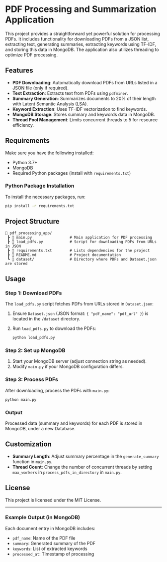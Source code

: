 # PDF Processing and Summarization Application

This project provides a straightforward yet powerful solution for processing PDFs. It includes functionality for downloading PDFs from a JSON list, extracting text, generating summaries, extracting keywords using TF-IDF, and storing this data in MongoDB. The application also utilizes threading to optimize PDF processing.

## Features

- **PDF Downloading**: Automatically download PDFs from URLs listed in a JSON file (only if required).
- **Text Extraction**: Extracts text from PDFs using `pdfminer`.
- **Summary Generation**: Summarizes documents to 20% of their length with Latent Semantic Analysis (LSA).
- **Keyword Extraction**: Uses TF-IDF vectorization to find keywords.
- **MongoDB Storage**: Stores summary and keywords data in MongoDB.
- **Thread Pool Management**: Limits concurrent threads to 5 for resource efficiency.

## Requirements

Make sure you have the following installed:

- Python 3.7+
- MongoDB
- Required Python packages (install with `requirements.txt`)

### Python Package Installation
To install the necessary packages, run:

```bash
pip install -r requirements.txt
```

## Project Structure

```plaintext
📂 pdf_processing_app/
 ┣ 📜 main.py                 # Main application for PDF processing
 ┣ 📜 load_pdfs.py            # Script for downloading PDFs from URLs in JSON
 ┣ 📜 requirements.txt        # Lists dependencies for the project
 ┣ 📜 README.md               # Project documentation
 ┗ 📂 dataset/                # Directory where PDFs and Dataset.json are stored
```

## Usage

### Step 1: Download PDFs

The `load_pdfs.py` script fetches PDFs from URLs stored in `Dataset.json`:

1. Ensure `Dataset.json` (JSON format: `{ "pdf_name": "pdf_url" }`) is located in the `/dataset` directory.
2. Run `load_pdfs.py` to download the PDFs:

   ```bash
   python load_pdfs.py
   ```

### Step 2: Set up MongoDB

1. Start your MongoDB server (adjust connection string as needed).
2. Modify `main.py` if your MongoDB configuration differs.

### Step 3: Process PDFs

After downloading, process the PDFs with `main.py`:

```bash
python main.py
```

### Output

Processed data (summary and keywords) for each PDF is stored in MongoDB, under a new Database.

## Customization

- **Summary Length**: Adjust summary percentage in the `generate_summary` function in `main.py`.
- **Thread Count**: Change the number of concurrent threads by setting `max_workers` in `process_pdfs_in_directory` in `main.py`.

## License

This project is licensed under the MIT License.

---

### Example Output (in MongoDB)

Each document entry in MongoDB includes:
- `pdf_name`: Name of the PDF file
- `summary`: Generated summary of the PDF
- `keywords`: List of extracted keywords
- `processed_at`: Timestamp of processing
